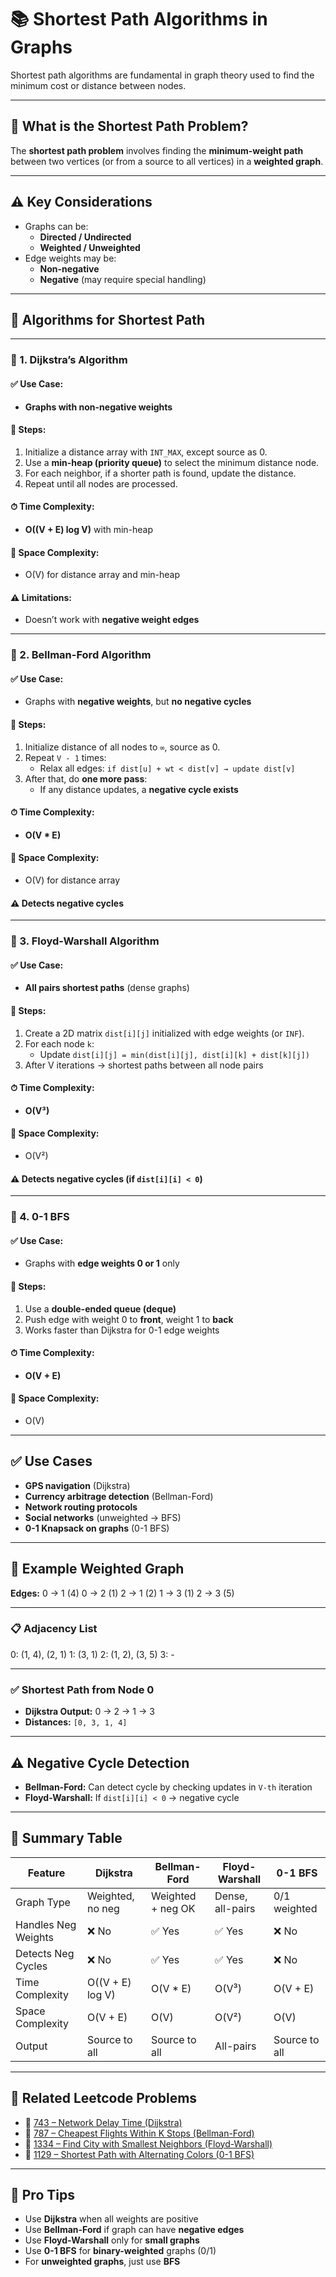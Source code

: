 # 📚 Shortest Path Algorithms in Graphs

Shortest path algorithms are fundamental in graph theory used to find the minimum cost or distance between nodes.

---

## 📖 What is the Shortest Path Problem?

The **shortest path problem** involves finding the **minimum-weight path** between two vertices (or from a source to all vertices) in a **weighted graph**.

---

## ⚠️ Key Considerations

- Graphs can be:
  - **Directed / Undirected**
  - **Weighted / Unweighted**
- Edge weights may be:
  - **Non-negative**
  - **Negative** (may require special handling)

---

## 🔁 Algorithms for Shortest Path

---

### 🔸 1. **Dijkstra’s Algorithm**

#### ✅ Use Case:
- **Graphs with non-negative weights**

#### 🚀 Steps:
1. Initialize a distance array with `INT_MAX`, except source as 0.
2. Use a **min-heap (priority queue)** to select the minimum distance node.
3. For each neighbor, if a shorter path is found, update the distance.
4. Repeat until all nodes are processed.

#### ⏱ Time Complexity:
- **O((V + E) log V)** with min-heap

#### 🧠 Space Complexity:
- O(V) for distance array and min-heap

#### ⚠️ Limitations:
- Doesn’t work with **negative weight edges**

---

### 🔸 2. **Bellman-Ford Algorithm**

#### ✅ Use Case:
- Graphs with **negative weights**, but **no negative cycles**

#### 🚀 Steps:
1. Initialize distance of all nodes to `∞`, source as 0.
2. Repeat `V - 1` times:
   - Relax all edges: `if dist[u] + wt < dist[v] → update dist[v]`
3. After that, do **one more pass**:
   - If any distance updates, a **negative cycle exists**

#### ⏱ Time Complexity:
- **O(V * E)**

#### 🧠 Space Complexity:
- O(V) for distance array

#### ⚠️ Detects negative cycles

---

### 🔸 3. **Floyd-Warshall Algorithm**

#### ✅ Use Case:
- **All pairs shortest paths** (dense graphs)

#### 🚀 Steps:
1. Create a 2D matrix `dist[i][j]` initialized with edge weights (or `INF`).
2. For each node `k`:
   - Update `dist[i][j] = min(dist[i][j], dist[i][k] + dist[k][j])`
3. After V iterations → shortest paths between all node pairs

#### ⏱ Time Complexity:
- **O(V³)**

#### 🧠 Space Complexity:
- O(V²)

#### ⚠️ Detects negative cycles (if `dist[i][i] < 0`)

---

### 🔸 4. **0-1 BFS**

#### ✅ Use Case:
- Graphs with **edge weights 0 or 1** only

#### 🚀 Steps:
1. Use a **double-ended queue (deque)**
2. Push edge with weight 0 to **front**, weight 1 to **back**
3. Works faster than Dijkstra for 0-1 edge weights

#### ⏱ Time Complexity:
- **O(V + E)**

#### 🧠 Space Complexity:
- O(V)

---

## ✅ Use Cases

- **GPS navigation** (Dijkstra)
- **Currency arbitrage detection** (Bellman-Ford)
- **Network routing protocols**
- **Social networks** (unweighted → BFS)
- **0-1 Knapsack on graphs** (0-1 BFS)

---

## 🧪 Example Weighted Graph

**Edges:**
0 → 1 (4)
0 → 2 (1)
2 → 1 (2)
1 → 3 (1)
2 → 3 (5)

---

### 📋 Adjacency List

0: (1, 4), (2, 1)
1: (3, 1)
2: (1, 2), (3, 5)
3: -

---

### ✅ Shortest Path from Node 0

- **Dijkstra Output:** 0 → 2 → 1 → 3  
- **Distances:** `[0, 3, 1, 4]`

---

## ⚠️ Negative Cycle Detection

- **Bellman-Ford:** Can detect cycle by checking updates in `V-th` iteration  
- **Floyd-Warshall:** If `dist[i][i] < 0` → negative cycle

---

## 🧠 Summary Table

| Feature               | Dijkstra          | Bellman-Ford      | Floyd-Warshall     | 0-1 BFS           |
|-----------------------|------------------|-------------------|--------------------|-------------------|
| Graph Type            | Weighted, no neg | Weighted + neg OK | Dense, all-pairs   | 0/1 weighted      |
| Handles Neg Weights   | ❌ No             | ✅ Yes            | ✅ Yes             | ❌ No             |
| Detects Neg Cycles    | ❌ No             | ✅ Yes            | ✅ Yes             | ❌ No             |
| Time Complexity        | O((V + E) log V) | O(V * E)          | O(V³)              | O(V + E)          |
| Space Complexity       | O(V + E)         | O(V)              | O(V²)              | O(V)              |
| Output                | Source to all     | Source to all     | All-pairs          | Source to all     |

---

## 🔗 Related Leetcode Problems

- 🔗 [743 – Network Delay Time (Dijkstra)](https://leetcode.com/problems/network-delay-time/)
- 🔗 [787 – Cheapest Flights Within K Stops (Bellman-Ford)](https://leetcode.com/problems/cheapest-flights-within-k-stops/)
- 🔗 [1334 – Find City with Smallest Neighbors (Floyd-Warshall)](https://leetcode.com/problems/find-the-city-with-the-smallest-number-of-neighbors-at-a-threshold-distance/)
- 🔗 [1129 – Shortest Path with Alternating Colors (0-1 BFS)](https://leetcode.com/problems/shortest-path-with-alternating-colors/)

---

## 🚀 Pro Tips

- Use **Dijkstra** when all weights are positive  
- Use **Bellman-Ford** if graph can have **negative edges**  
- Use **Floyd-Warshall** only for **small graphs**  
- Use **0-1 BFS** for **binary-weighted** graphs (0/1)  
- For **unweighted graphs**, just use **BFS**
